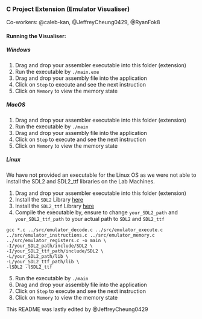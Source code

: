 ### C Project Extension (Emulator Visualiser)

Co-workers: @caleb-kan, @JeffreyCheung0429, @RyanFok8  

#### Running the Visualiser:

##### Windows
1. Drag and drop your assembler executable into this folder (extension) 
2. Run the executable by `./main.exe`
3. Drag and drop your assembly file into the application
4. Click on `Step` to execute and see the next instruction
5. Click on `Memory` to view the memory state

##### MacOS
1. Drag and drop your assembler executable into this folder (extension)  
2. Run the executable by `./main`
3. Drag and drop your assembly file into the application
4. Click on `Step` to execute and see the next instruction
5. Click on `Memory` to view the memory state

##### Linux
We have not provided an executable for the Linux OS as we were not able to install the SDL2 and SDL2_ttf libraries on the Lab Machines.

1. Drag and drop your assembler executable into this folder (extension) 
2. Install the `SDL2` Library [here](https://www.libsdl.org/)
3. Install the `SDL2_ttf` Library [here](https://www.libsdl.org/projects/SDL_ttf/release/)
4. Compile the executable by, ensure to change `your_SDL2_path` and `your_SDL2_ttf_path` to your actual path to `SDL2` and `SDL2_ttf`
```
gcc *.c ../src/emulator_decode.c ../src/emulator_execute.c ../src/emulator_instructions.c ../src/emulator_memory.c ../src/emulator_registers.c -o main \
-I/your_SDL2_path/include/SDL2 \
-I/your_SDL2_ttf_path/include/SDL2 \
-L/your_SDL2_path/lib \
-L/your_SDL2_ttf_path/lib \
-lSDL2 -lSDL2_ttf
```
5.  Run the executable by `./main`
6. Drag and drop your assembly file into the application
7. Click on `Step` to execute and see the next instruction
8. Click on `Memory` to view the memory state

This README was lastly edited by @JeffreyCheung0429
